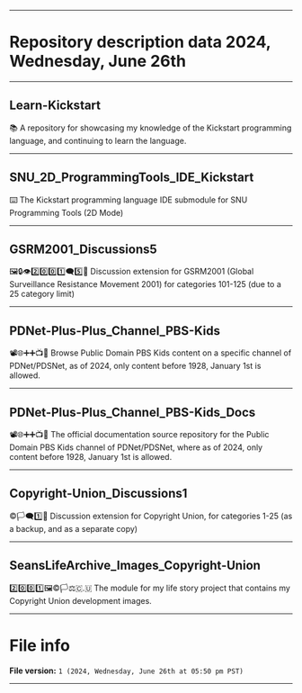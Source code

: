 
***

# Repository description data 2024, Wednesday, June 26th

---

## Learn-Kickstart

📚️ A repository for showcasing my knowledge of the Kickstart programming language, and continuing to learn the language. 

---

## SNU_2D_ProgrammingTools_IDE_Kickstart

⌨️ The Kickstart programming language IDE submodule for SNU Programming Tools (2D Mode)

---

## GSRM2001_Discussions5

🖼️🔒️👁️2️⃣️0️⃣️0️⃣️1️⃣️🗨️5️⃣️📖️ Discussion extension for GSRM2001 (Global Surveillance Resistance Movement 2001) for categories 101-125 (due to a 25 category limit) 

---

## PDNet-Plus-Plus_Channel_PBS-Kids

📽️🌐️➕️➕️📺️💾️ Browse Public Domain PBS Kids content on a specific channel of PDNet/PDSNet, as of 2024, only content before 1928, January 1st is allowed. 

---

## PDNet-Plus-Plus_Channel_PBS-Kids_Docs

📽️🌐️➕️➕️📺️📖️ The official documentation source repository for the Public Domain PBS Kids channel of PDNet/PDSNet, where as of 2024, only content before 1928, January 1st is allowed. 

---

## Copyright-Union_Discussions1

©️🏳️🗨️1️⃣️💾️ Discussion extension for Copyright Union, for categories 1-25 (as a backup, and as a separate copy) 

---

## SeansLifeArchive_Images_Copyright-Union

2️⃣️0️⃣️0️⃣️1️⃣️🖼️©️🏳️⚖️🇨.🇺 The module for my life story project that contains my Copyright Union development images.

***

# File info

**File version:** `1 (2024, Wednesday, June 26th at 05:50 pm PST)`

***

